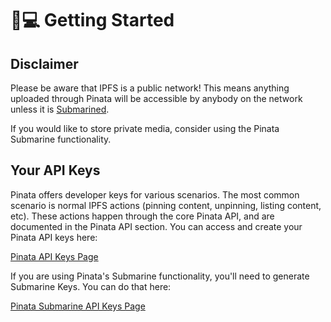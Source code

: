 # 👩💻 Getting Started

## Disclaimer

Please be aware that IPFS is a public network! This means anything uploaded through Pinata will be accessible by anybody on the network unless it is [Submarined](private-api/).

If you would like to store private media, consider using the Pinata Submarine functionality.&#x20;

## Your API Keys

Pinata offers developer keys for various scenarios. The most common scenario is normal IPFS actions (pinning content, unpinning, listing content, etc). These actions happen through the core Pinata API, and are documented in the Pinata API section. You can access and create your Pinata API keys here:&#x20;

[Pinata API Keys Page](https://app.pinata.cloud/keys)

If you are using Pinata's Submarine functionality, you'll need to generate Submarine Keys. You can do that here:&#x20;

[Pinata Submarine API Keys Page](https://app.pinata.cloud/v2)

